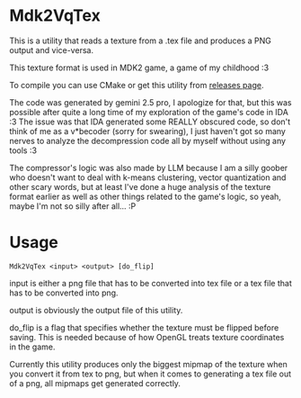 # Mdk2VqTex

This is a utility that reads a texture from a .tex file and produces a PNG output and vice-versa.

This texture format is used in MDK2 game, a game of my childhood :3

To compile you can use CMake or get this utility from [releases page](https://github.com/fgRuslan/Mdk2VqTex/releases).

The code was generated by gemini 2.5 pro, I apologize for that, but this was possible after quite a long time of my exploration of the game's code in IDA :3
The issue was that IDA generated some REALLY obscured code, so don't think of me as a v*becoder (sorry for swearing), I just haven't got so many nerves to
analyze the decompression code all by myself without using any tools :3

The compressor's logic was also made by LLM because I am a silly goober who doesn't want to deal with k-means clustering, vector quantization and other scary words,
but at least I've done a huge analysis of the texture format earlier as well as other things related to the game's logic, so yeah, maybe I'm not so silly after all... :P

# Usage
```
Mdk2VqTex <input> <output> [do_flip]
```

input is either a png file that has to be converted into tex file or a tex file that has to be converted into png.

output is obviously the output file of this utility.

do_flip is a flag that specifies whether the texture must be flipped before saving. This is needed because of how OpenGL treats texture coordinates in the game.

Currently this utility produces only the biggest mipmap of the texture when you convert it from tex to png, but when it comes to generating a tex file out of a png, all mipmaps get generated correctly.